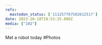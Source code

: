 ```yaml
---
refs:
  mastodon_status: ['111257767502612517']
date: 2023-10-18T19:53:25.890Z
media: ["102"]
---
```


Met a robot today #Photos
